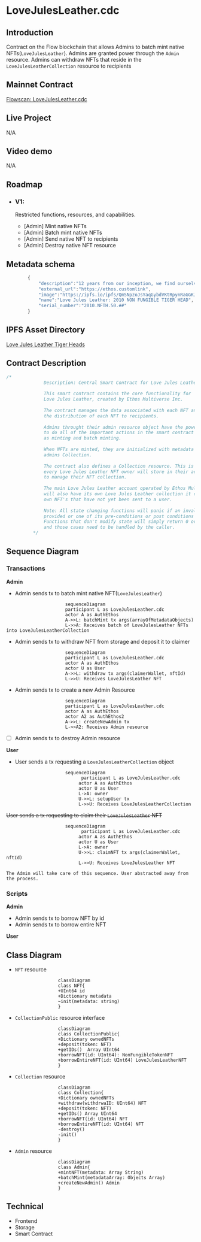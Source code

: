 # LoveJulesLeather.cdc

## Introduction

Contract on the Flow blockchain that allows Admins to batch mint native NFTs(`LoveJulesLeather`).
Admins are granted power through the `Admin` resource.
Admins can withdraw NFTs that reside in the `LoveJulesLeatherCollection` resource to recipients

## Mainnet Contract

[Flowscan: LoveJulesLeather.cdc](https://flowscan.org/contract/A.6a8a6bd12143eaa5.LoveJulesLeather/overview)

## Live Project

N/A

## Video demo

N/A

## Roadmap

* ### V1:

	Restricted functions, resources, and capabilities.

	- [Admin] Mint native NFTs
	- [Admin] Batch mint native NFTs
	- [Admin] Send native NFT to recipients
	- [Admin] Destroy native NFT resource

## Metadata schema

```javascript
		{
			"description":"12 years from our inception, we find ourselves at a crossroads. To mark and celebrate this next chapter, we're releasing our very first limited run NFT (Non Fungible Token). The 50 folks who choose to support us through this foundational project will forever have first dibs on each and every limited run release, as well as a lifetime discount on all future purchases. Family. First. Forever.",
			"external_url":"https://ethos.customlink",
			"image":"https://ipfs.io/ipfs/QmSNpzoJsYaqGybdVKtRpynRaGGKJYkLYVXcBKyyApvbeN",
			"name":"Love Jules Leather: 2010 NON FUNGIBLE TIGER HEAD",
			"serial_number":"2010.NFTH.50.##"
		}
```

## IPFS Asset Directory

 [Love Jules Leather Tiger Heads](https://ipfs.io/ipfs/Qmbg1bK97TtVEFCWQxwS1wS6RufCWdNjSi2T84uCV4dgZB)

## Contract Description

```javascript
/*
		      Description: Central Smart Contract for Love Jules Leather
		      
		      This smart contract contains the core functionality for 
		      Love Jules Leather, created by Ethos Multiverse Inc.
		      
		      The contract manages the data associated with each NFT and 
		      the distribution of each NFT to recipients.
		      
		      Admins throught their admin resource object have the power 
		      to do all of the important actions in the smart contract such 
		      as minting and batch minting.
		      
		      When NFTs are minted, they are initialized with metadata and stored in the
		      admins Collection.
		      
		      The contract also defines a Collection resource. This is an object that 
		      every Love Jules Leather NFT owner will store in their account
		      to manage their NFT collection.
		      
		      The main Love Jules Leather account operated by Ethos Multiverse Inc. 
		      will also have its own Love Jules Leather collection it can use to hold its 
		      own NFT's that have not yet been sent to a user.
		      
		      Note: All state changing functions will panic if an invalid argument is
		      provided or one of its pre-conditions or post conditions aren't met.
		      Functions that don't modify state will simply return 0 or nil 
		      and those cases need to be handled by the caller.
		  */
```

## Sequence Diagram

### Transactions

**Admin**

* Admin sends tx to batch mint native NFT(`LoveJulesLeather`)

```mermaid
					  sequenceDiagram
					  participant L as LoveJulesLeather.cdc
					  actor A as AuthEthos
					  A->>L: batchMint tx args(arrayOfMetadataObjects)
					  L->>A: Receives batch of LoveJulesLeather NFTs into LoveJulesLeatherCollection
```

* Admin sends tx to withdraw NFT from storage and deposit it to claimer

```mermaid
					  sequenceDiagram
					  participant L as LoveJulesLeather.cdc
					  actor A as AuthEthos
					  actor U as User
					  A->>L: withdraw tx args(claimerWallet, nftId)
					  L->>U: Receives LoveJulesLeather NFT
```

* Admin sends tx to create a new Admin Resource

```mermaid
					  sequenceDiagram
					  participant L as LoveJulesLeather.cdc
					  actor A as AuthEthos
					  actor A2 as AuthEthos2
					  A->>L: createNewAdmin tx
					  L->>A2: Receives Admin resource
```

* [ ] Admin sends tx to destroy Admin resource

**User**

* User sends a tx requesting a `LoveJulesLeatherCollection` object

```mermaid
					  sequenceDiagram
					        participant L as LoveJulesLeather.cdc
					       actor A as AuthEthos
					       actor U as User
					       L->A: owner
					       U->>L: setupUser tx
					       L->>U: Receives LoveJulesLeatherCollection
```

~~User sends a tx requesting to claim their `LoveJulesLeather` NFT~~

```mermaid
					  sequenceDiagram
					        participant L as LoveJulesLeather.cdc
					       actor A as AuthEthos
					       actor U as User
					       L->A: owner
					       U->>L: claimNFT tx args(claimerWallet, nftId)
					       L->>U: Receives LoveJulesLeather NFT
```

	The Admin will take care of this sequence. User abstracted away from the process.

### Scripts

**Admin**

* Admin sends tx to borrow NFT by id
* Admin sends tx to borrow entire NFT

**User**

## Class Diagram

* `NFT` resource

	```mermaid
					classDiagram
					class NFT{
					+UInt64 id
					+Dictionary metadata
					~init(metadata: string)
					}
	```

* `CollectionPublic` resource interface

	```mermaid
					classDiagram
					class CollectionPublic{
					+Dictionary ownedNFTs
					+deposit(token: NFT)
					+getIDs()  Array UInt64
					+borrowNFT(id: UInt64): NonFungibleTokenNFT
					+borrowEntireNFT(id: UInt64) LoveJulesLeatherNFT
					}
	```

* `Collection` resource

	```mermaid
					classDiagram
					class Collection{
					+Dictionary ownedNFTs
					+withdraw(withdrwaID: UInt64) NFT
					+deposit(token: NFT)
					+getIDs() Array UInt64
					+borrowNFT(id: UInt64) NFT
					+borrowEntireNFT(id: UInt64) NFT
					-destroy()
					-init()
					}
	```

* `Admin` resource

	```mermaid
					classDiagram
					class Admin{
					+mintNFT(metadata: Array String)
					+batchMint(metadataArray: Objects Array)
					+createNewAdmin() Admin
					}
	```

## Technical

- Frontend
- Storage
- Smart Contract
